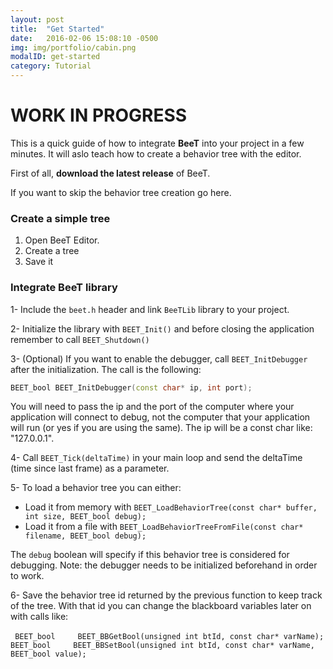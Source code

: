 ```yaml
---
layout: post
title:  "Get Started"
date:   2016-02-06 15:08:10 -0500
img: img/portfolio/cabin.png
modalID: get-started
category: Tutorial
---
```


# WORK IN PROGRESS

This is a quick guide of how to integrate **BeeT** into your project in a few minutes. It will aslo teach how to create a behavior tree with the editor.

First of all, **download the latest release** of BeeT.

If you want to skip the behavior tree creation go here.


### Create a simple tree

1. Open BeeT Editor.
2. Create a tree
3. Save it

### Integrate BeeT library


1- Include the `beet.h` header and link `BeeTLib` library to your project.

2- Initialize the library with `BEET_Init()` and before closing the application remember to call `BEET_Shutdown()`

3- (Optional) If you want to enable the debugger, call `BEET_InitDebugger` after the initialization. The call is the following:

```cpp
BEET_bool BEET_InitDebugger(const char* ip, int port);
```

You will need to pass the ip and the port of the computer where your application will connect to debug, not the computer that your application will run (or yes if you are using the same). The ip will be a const char like: "127.0.0.1".

4- Call `BEET_Tick(deltaTime)` in your main loop and send the deltaTime (time since last frame) as a parameter.

5- To load a behavior tree you can either:

   - Load it from memory with `BEET_LoadBehaviorTree(const char* buffer, int size, BEET_bool debug);`
   - Load it from a file with `BEET_LoadBehaviorTreeFromFile(const char* filename, BEET_bool debug);`
   
The `debug` boolean will specify if this behavior tree is considered for debugging. Note: the debugger needs to be initialized beforehand in order to work.

6- Save the behavior tree id returned by the previous function to keep track of the tree. With that id you can change the blackboard variables later on with calls like:

` BEET_bool		BEET_BBGetBool(unsigned int btId, const char* varName);`
` BEET_bool		BEET_BBSetBool(unsigned int btId, const char* varName, BEET_bool value);`
